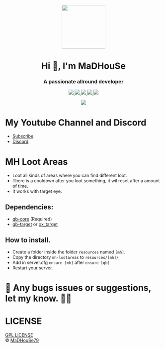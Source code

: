 <p align="center">
    <img width="140" src="https://icons.iconarchive.com/icons/iconarchive/red-orb-alphabet/128/Letter-M-icon.png" />  
    <h1 align="center">Hi 👋, I'm MaDHouSe</h1>
    <h3 align="center">A passionate allround developer </h3>    
</p>

<p align="center">
  <a href="https://github.com/MaDHouSe79/mh-lootareas/issues">
    <img src="https://img.shields.io/github/issues/MaDHouSe79/mh-lootareas"/> 
  </a>
  <a href="https://github.com/MaDHouSe79/mh-lootareas/watchers">
    <img src="https://img.shields.io/github/watchers/MaDHouSe79/mh-lootareas"/> 
  </a> 
  <a href="https://github.com/MaDHouSe79/mh-lootareas/network/members">
    <img src="https://img.shields.io/github/forks/MaDHouSe79/mh-lootareas"/> 
  </a>  
  <a href="https://github.com/MaDHouSe79/mh-lootareas/stargazers">
    <img src="https://img.shields.io/github/stars/MaDHouSe79/mh-lootareas?color=white"/> 
  </a>
  <a href="https://github.com/MaDHouSe79/mh-lootareas/blob/main/LICENSE">
    <img src="https://img.shields.io/github/license/MaDHouSe79/mh-lootareas?color=black"/> 
  </a>      
</p>

<p align="center">
  <img alig src="https://github-profile-trophy.vercel.app/?username=MaDHouSe79&margin-w=15&column=6" />
</p>

# My Youtube Channel and Discord
- [Subscribe](https://www.youtube.com/c/@MaDHouSe79) 
- [Discord](https://discord.gg/vJ9EukCmJQ)

# MH Loot Areas
- Loot all kinds of areas where you can find different loot.
- There is a cooldown after you loot something, it wil reset after a amount of time.
- It works with target eye.

## Dependencies:
- [qb-core](https://github.com/qbcore-framework/qb-core) (Required)
- [qb-target](https://github.com/BerkieBb/qb-target) or [ox_target](https://github.com/overextended/ox_target)

## How to install.
- Create a folder inside the folder `resources` named `[mh]`.
- Copy the directory `mh-lootareas` to `resources/[mh]/`
- Add in server.cfg `ensure [mh]` after `ensure [qb]` 
- Restart your server.

# 🐞 Any bugs issues or suggestions, let my know. 👊😎

# LICENSE
[GPL LICENSE](./LICENSE)<br />
&copy; [MaDHouSe79](https://www.youtube.com/@MaDHouSe79)